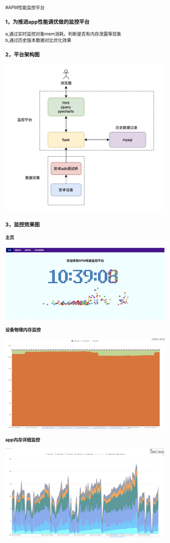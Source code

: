 #APM性能监控平台
### 1，为推进app性能调优做的监控平台
a,通过实时监控对象mem消耗，判断是否有内存泄露等现象<br/>
b,通过历史版本数据对比优化效果<br/>
### 2，平台架构图
![](./flask/static/framework.png)
### 3，监控效果图
#### 主页
![](flask/static/homepage.png)
#### 设备物理内存监控
![](flask/static/dev_mem.png)
#### app内存详细监控
![](flask/static/app_mem.png)

